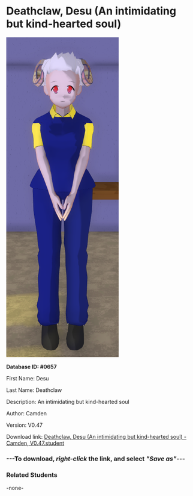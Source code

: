 # Deathclaw, Desu (An intimidating but kind-hearted soul)

<img src="Files/Deathclaw, Desu (An intimidating but kind-hearted soul).png" title="Deathclaw, Desu (An intimidating but kind-hearted soul) - Camden, V0.47">

**Database ID: #0657**

First Name: Desu

Last Name: Deathclaw

Description: An intimidating but kind-hearted soul

Author: Camden

Version: V0.47

Download link: <a href="https://raw.githubusercontent.com/Arbiter1223/Daigaku-Gurashi-Custom-Students/master/Students/Files/Deathclaw%2C%20Desu%20(An%20intimidating%20but%20kind-hearted%20soul)%20-%20Camden%2C%20V0.47.student">Deathclaw, Desu (An intimidating but kind-hearted soul) - Camden, V0.47.student</a>

### ---**To download, _right-click_ the link, and select _"Save as"_**---

### Related Students

-none-
